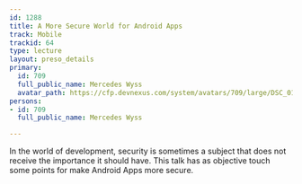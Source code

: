 ```yaml
---
id: 1288
title: A More Secure World for Android Apps
track: Mobile
trackid: 64
type: lecture
layout: preso_details
primary:
  id: 709
  full_public_name: Mercedes Wyss
  avatar_path: https://cfp.devnexus.com/system/avatars/709/large/DSC_0199.JPG?1511894458
persons:
- id: 709
  full_public_name: Mercedes Wyss

---
```

In the world of development, security is sometimes a subject that does not receive the importance it should have. This talk has as objective touch some points for make Android Apps more secure. 